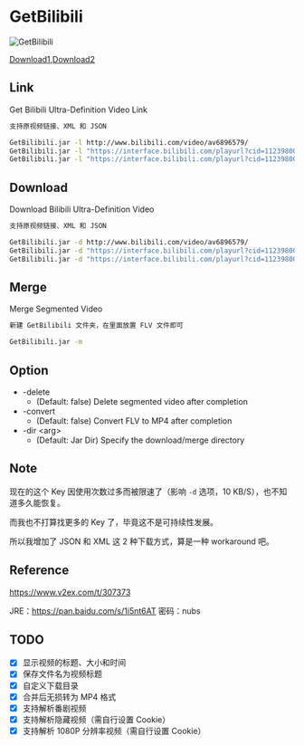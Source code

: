# GetBilibili
![](http://ww4.sinaimg.cn/large/a15b4afegw1f80cg69rtpg20sp0ehte3 "GetBilibili")

[Download1](https://raw.githubusercontent.com/XhstormR/GetBilibili/master/GetBilibili.jar),[Download2](https://github.com/XhstormR/GetBilibili/releases/latest)

## Link
Get Bilibili Ultra-Definition Video Link
```bash
支持原视频链接、XML 和 JSON

GetBilibili.jar -l http://www.bilibili.com/video/av6896579/
GetBilibili.jar -l "https://interface.bilibili.com/playurl?cid=11239800&ts=1477907912&player=1&sign=d47cc63f6ca756e3d9b806b7068df18b"
GetBilibili.jar -l "https://interface.bilibili.com/playurl?cid=11239800&appkey=84956560bc028eb7&otype=json&type=flv&quality=3&sign=c639a8283b4180cf0c3d553de3387309"
```

## Download
Download Bilibili Ultra-Definition Video
```bash
支持原视频链接、XML 和 JSON

GetBilibili.jar -d http://www.bilibili.com/video/av6896579/
GetBilibili.jar -d "https://interface.bilibili.com/playurl?cid=11239800&ts=1477907912&player=1&sign=d47cc63f6ca756e3d9b806b7068df18b"
GetBilibili.jar -d "https://interface.bilibili.com/playurl?cid=11239800&appkey=84956560bc028eb7&otype=json&type=flv&quality=3&sign=c639a8283b4180cf0c3d553de3387309"
```

## Merge
Merge Segmented Video
```bash
新建 GetBilibili 文件夹，在里面放置 FLV 文件即可

GetBilibili.jar -m
```

## Option
* -delete
  * (Default: false) Delete segmented video after completion
* -convert
  * (Default: false) Convert FLV to MP4 after completion
* -dir \<arg\>
  * (Default: Jar Dir) Specify the download/merge directory

## Note
现在的这个 Key 因使用次数过多而被限速了（影响 `-d` 选项，10 KB/S），也不知道多久能恢复。

而我也不打算找更多的 Key 了，毕竟这不是可持续性发展。

所以我增加了 JSON 和 XML 这 2 种下载方式，算是一种 workaround 吧。

## Reference
https://www.v2ex.com/t/307373

JRE：https://pan.baidu.com/s/1i5nt6AT 密码：nubs

## TODO
- [x] 显示视频的标题、大小和时间
- [x] 保存文件名为视频标题
- [x] 自定义下载目录
- [x] 合并后无损转为 MP4 格式
- [x] 支持解析番剧视频
- [x] 支持解析隐藏视频（需自行设置 Cookie）
- [x] 支持解析 1080P 分辨率视频（需自行设置 Cookie）

